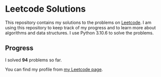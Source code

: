 # Leetcode Solutions

This repository contains my solutions to the problems on [Leetcode](https://leetcode.com/problemset/all/). I am using this repository to keep track of my progress and to learn more about algorithms and data structures. I use Python 3.10.6 to solve the problems.

## Progress

I solved **94** problems so far.

You can find my profile from [my Leetcode page](https://leetcode.com/taner_celikkiran/).
